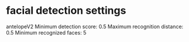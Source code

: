 # facial detection settings

antelopeV2
Minimum detection score: 0.5
Maximum recognition distance: 0.5
Minimum recognized faces: 5
